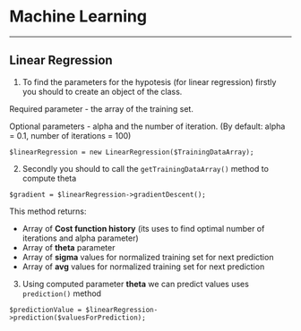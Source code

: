 # Machine Learning
***
## Linear Regression
1. To find the parameters for the hypotesis (for linear regression) firstly you should to create an object of the class.

Required parameter - the array of the training set.

Optional parameters - alpha and the number of iteration. (By default: alpha = 0.1, number of iterations = 100)

```$linearRegression = new LinearRegression($TrainingDataArray);```

2. Secondly you should to call the ```getTrainingDataArray()``` method to compute theta

```$gradient = $linearRegression->gradientDescent();```

This method returns:
* Array of **Cost function history** (its uses to find optimal number of iterations and alpha parameter)
* Array of **theta** parameter
* Array of **sigma** values for normalized training set for next prediction
* Array of **avg** values for normalized training set for next prediction

3. Using computed parameter **theta** we can predict values uses ```prediction()``` method

```$predictionValue = $linearRegression->prediction($valuesForPrediction);```
